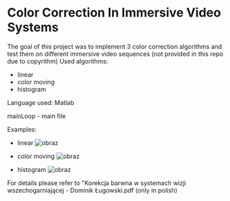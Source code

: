 # Color Correction In Immersive Video Systems

The goal of this project was to implement 3 color correction algorithms and test them on different immersive video sequences (not provided in this repo due to copyrithm)
Used algorithms:
- linear
- color moving
- histogram

Language used: Matlab

mainLoop - main file

Examples:
- linear
![obraz](https://github.com/dlug96/ColorCorrectionInImmersiveVideoSystems/assets/36985129/59e59a2f-ceb8-4e5a-9eb2-3f47ff78febe)

- color moving
![obraz](https://github.com/dlug96/ColorCorrectionInImmersiveVideoSystems/assets/36985129/05251305-0546-460a-8432-5457cf7c81e4)


- histogram
![obraz](https://github.com/dlug96/ColorCorrectionInImmersiveVideoSystems/assets/36985129/b2db3d9a-804d-4e1a-8a62-c73263b90783)



For details please refer to "Korekcja barwna w systemach wizji wszechogarniającej - Dominik Ługowski.pdf (only in polish)
